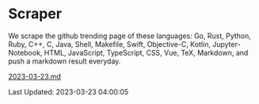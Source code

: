 # Scraper

We scrape the github trending page of these languages: Go, Rust, Python, Ruby, C++, C, Java, Shell, Makefile, Swift, Objective-C, Kotlin, Jupyter-Notebook, HTML, JavaScript, TypeScript, CSS, Vue, TeX, Markdown, and push a markdown result everyday.

[2023-03-23.md](https://github.com/yangwenmai/github-trending-backup/blob/master/2023-03-23.md)

Last Updated: 2023-03-23 04:00:05